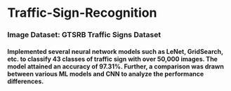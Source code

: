 # Traffic-Sign-Recognition

### Image Dataset: GTSRB Traffic Signs Dataset

#### Implemented several neural network models such as LeNet, GridSearch, etc. to classify 43 classes of traffic sign with over 50,000 images. The model attained an accuracy of 97.31%. Further, a comparison was drawn between various ML models and CNN to analyze the performance differences.